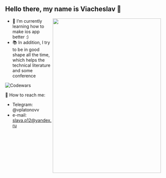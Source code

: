 ## Hello there, my name is Viacheslav 🙂

<img align='right' src="https://media.giphy.com/media/M9gbBd9nbDrOTu1Mqx/giphy.gif" width="350" height="500">
 
 - 🌱 I’m currently learning how to make ios app better :)
 - 📚 In addition, I try to be in good shape all the time, which helps the technical literature and some conference
   
 ![Codewars](https://github.r2v.ch/codewars?user=vplatonovv&name=true&top_languages=true&stroke=%23b362ff&theme=purple_dark)

 📱 How to reach me: 
  - Telegram: @vplatonovv
  - e-mail: slava.p12@yandex.ru
